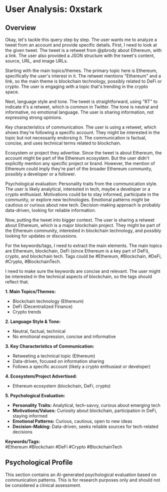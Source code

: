 # User Analysis: 0xstark

## Overview

<think>
Okay, let's tackle this query step by step. The user wants me to analyze a tweet from an account and provide specific details. First, I need to look at the given tweet. The tweet is a retweet from @pbrody about Ethereum, with a link. The user also provided a JSON structure with the tweet's content, source, URL, and image URLs.

Starting with the main topics/themes. The primary topic here is Ethereum, specifically the user's interest in it. The retweet mentions "Ethereum" and a link, so the main theme is blockchain technology, possibly related to DeFi or crypto. The user is engaging with a topic that's trending in the crypto space.

Next, language style and tone. The tweet is straightforward, using "RT" to indicate it's a retweet, which is common in Twitter. The tone is neutral and informative, no emotional language. The user is sharing information, not expressing strong opinions.

Key characteristics of communication. The user is using a retweet, which shows they're following a specific account. They might be interested in the topic but not necessarily endorsing it. The communication is factual, concise, and uses technical terms related to blockchain.

Ecosystem or project they advertise. Since the tweet is about Ethereum, the account might be part of the Ethereum ecosystem. But the user didn't explicitly mention any specific project or brand. However, the mention of Ethereum could imply they're part of the broader Ethereum community, possibly a developer or a follower.

Psychological evaluation: Personality traits from the communication style. The user is likely analytical, interested in tech, maybe a developer or a crypto enthusiast. Motivations could be to stay informed, participate in the community, or explore new technologies. Emotional patterns might be cautious or curious about new tech. Decision-making approach is probably data-driven, looking for reliable information.

Now, putting the tweet into bigger context. The user is sharing a retweet about Ethereum, which is a major blockchain project. They might be part of the Ethereum community, interested in blockchain technology, and possibly looking for updates or discussions.

For the keywords/tags, I need to extract the main elements. The main topics are Ethereum, blockchain, DeFi (since Ethereum is a key part of DeFi), crypto, and blockchain tech. Tags could be #Ethereum, #Blockchain, #DeFi, #Crypto, #BlockchainTech.

I need to make sure the keywords are concise and relevant. The user might be interested in the technical aspects of blockchain, so the tags should reflect that.
</think>

**1. Main Topics/Themes:**  
- Blockchain technology (Ethereum)  
- DeFi (Decentralized Finance)  
- Crypto trends  

**2. Language Style & Tone:**  
- Neutral, factual, technical  
- No emotional expression, concise and informative  

**3. Key Characteristics of Communication:**  
- Retweeting a technical topic (Ethereum)  
- Data-driven, focused on information sharing  
- Follows a specific account (likely a crypto enthusiast or developer)  

**4. Ecosystem/Project Advertised:**  
- Ethereum ecosystem (blockchain, DeFi, crypto)  

**5. Psychological Evaluation:**  
- **Personality Traits:** Analytical, tech-savvy, curious about emerging tech  
- **Motivations/Values:** Curiosity about blockchain, participation in DeFi, staying informed  
- **Emotional Patterns:** Curious, cautious, open to new ideas  
- **Decision-Making:** Data-driven, seeks reliable sources for tech-related decisions  

**Keywords/Tags:**  
#Ethereum #Blockchain #DeFi #Crypto #BlockchainTech

## Psychological Profile

This section contains an AI-generated psychological evaluation based on communication patterns. This is for research purposes only and should not be considered a clinical assessment.